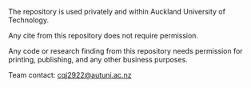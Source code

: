 The repository is used privately and within Auckland University of Technology. 

Any cite from this repository does not require permission. 

Any code or research finding from this repository needs permission for printing, publishing, and any other business purposes. 

Team contact: 
cqj2922@autuni.ac.nz
